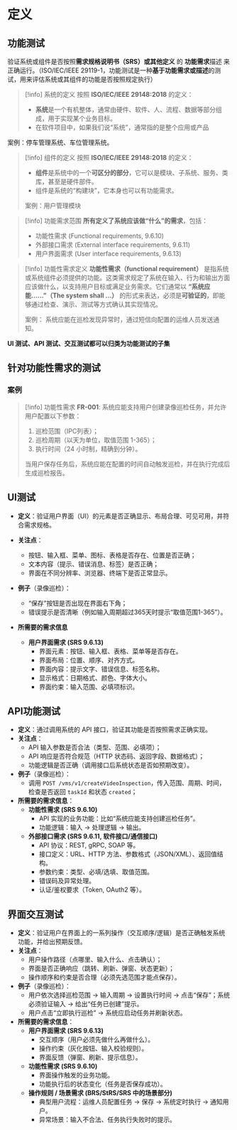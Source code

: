 
# 定义

## 功能测试

验证系统或组件是否按照**需求规格说明书（SRS）或其他定义** 的 **功能需求**描述 来正确运行。（ISO/IEC/IEEE 29119-1，功能测试是一种**基于功能需求或描述**的测试，用来评估系统或其组件的功能是否按照规定执行）

> [!info] 系统的定义
> 按照 **ISO/IEC/IEEE 29148:2018** 的定义：
> - **系统**是一个有机整体，通常由硬件、软件、人、流程、数据等部分组成，用于实现某个业务目标。
> - 在软件项目中，如果我们说“系统”，通常指的是整个应用或产品
> 
案例：停车管理系统、车位管理系统。

> [!info] 组件的定义
> 按照 **ISO/IEC/IEEE 29148:2018** 的定义：
> - **组件**是系统中的一个**可区分的部分**，它可以是模块、子系统、服务、类库，甚至是硬件部件。
> - 组件是系统的“构建块”，它本身也可以有功能需求。
> 
> 案例：用户管理模块

> [!info] 功能需求范围
> **所有定义了系统应该做“什么”的需求**，包括：
> - 功能性需求 (Functional requirements, 9.6.10)
> - 外部接口需求 (External interface requirements, 9.6.11)
> - 用户界面需求 (User interface requirements, 9.6.13)

> [!info] 功能性需求定义
> **功能性需求（functional requirement）** 是指系统或系统组件必须提供的功能。这类需求规定了系统在输入、行为和输出方面应该做什么，以支持用户目标或满足业务需求。它们通常以 **“系统应能……”（The system shall …）** 的形式来表达，必须是**可验证的**，即能够通过检查、演示、测试等方式确认其实现情况。
> 
> 案例：
> 系统应能在巡检发现异常时，通过短信向配置的运维人员发送通知。

**UI 测试、API 测试、交互测试都可以归类为功能测试的子集**

## 针对功能性需求的测试
### 案例

>[!info] 功能性需求
>**FR-001**: 系统应能支持用户创建录像巡检任务，并允许用户配置以下参数：
>1. 巡检范围（IPC列表）；
>2. 巡检周期（以天为单位，取值范围 1-365）；
>3. 执行时间（24 小时制，精确到分钟）。
>
>当用户保存任务后，系统应能在配置的时间自动触发巡检，并在执行完成后生成巡检报告。

## UI测试

- **定义**：验证用户界面（UI）的元素是否正确显示、布局合理、可见可用，并符合需求规格。
- **关注点**：
    - 按钮、输入框、菜单、图标、表格是否存在、位置是否正确；
    - 文本内容（提示、错误消息、标签）是否正确；
    - 界面在不同分辨率、浏览器、终端下是否正常显示。
        
- **例子**（录像巡检）：
    - “保存”按钮是否出现在界面右下角；
    - 错误提示是否清晰（例如输入周期超过365天时提示“取值范围1-365”）。
- **所需要的需求信息**
	- **用户界面需求 (SRS 9.6.13)**
		- 界面元素：按钮、输入框、表格、菜单等是否存在。
		- 界面布局：位置、顺序、对齐方式。
		- 界面内容：提示文字、错误信息、标签名称。
		- 显示格式：日期格式、颜色、字体大小。
		- 界面约束：输入范围、必填项标识。

## API功能测试

- **定义**：通过调用系统的 API 接口，验证其功能是否按照需求正确实现。
- **关注点**：
    - API 输入参数是否合法（类型、范围、必填项）；
    - API 响应是否符合规范（HTTP 状态码、返回字段、数据格式）；
    - 功能逻辑是否正确（调用接口后系统状态是否如预期改变）。
- **例子**（录像巡检）：
    - 调用 `POST /vms/v1/createVideoInspection`，传入范围、周期、时间，检查是否返回 `taskId` 和状态 `created`；
- **所需要的需求信息**：
	- **功能性需求 (SRS 9.6.10)**
	    - API 实现的业务功能：比如“系统应能支持创建巡检任务”。
	    - 功能逻辑：输入 → 处理逻辑 → 输出。
	- **外部接口需求 (SRS 9.6.11, 软件接口/通信接口)**
	    - API 协议：REST, gRPC, SOAP 等。
	    - 接口定义：URL、HTTP 方法、参数格式（JSON/XML）、返回值结构。
	    - 参数约束：类型、必填/选填、取值范围。
	    - 错误码及异常处理。
	    - 认证/鉴权要求（Token, OAuth2 等）。
## 界面交互测试

- **定义**：验证用户在界面上的一系列操作（交互顺序/逻辑）是否正确触发系统功能，并给出预期反馈。
- **关注点**：
    - 用户操作路径（点哪里、输入什么、点击确认）；
    - 界面是否正确响应（跳转、刷新、弹窗、状态更新）；
    - 操作顺序和约束是否合理（必须先选范围才能点保存）。
- **例子**（录像巡检）：
    - 用户依次选择巡检范围 → 输入周期 → 设置执行时间 → 点击“保存”；系统必须验证输入 → 给出“任务已创建”提示。
    - 用户点击“立即执行巡检” → 系统应启动任务并刷新状态。
- **所需要的需求信息**：
	- **用户界面需求 (SRS 9.6.13)**
	    - 交互顺序（用户必须先做什么再做什么）。
	    - 操作约束（灰化按钮、输入校验规则）。
	    - 界面反馈（弹窗、刷新、提示信息）。
	- **功能性需求 (SRS 9.6.10)**
	    - 界面操作触发的业务功能。
	    - 功能执行后的状态变化（任务是否保存成功）。
	- **操作规则 / 场景需求 (BRS/StRS/SRS 中的场景部分)**
	    - 典型用户流程：运维人员配置任务 → 保存 → 系统定时执行 → 通知用户。
	    - 异常场景：输入不合法、任务执行失败时的提示。
